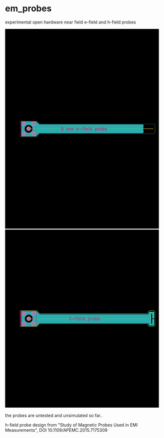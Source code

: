 # em_probes
experimental open hardware near field e-field and h-field probes

![picture of modules](./doc/e_probe.png)
![picture of modules](./doc/h_probe.png)

the probes are untested and unsimulated so far..

h-field probe design from "Study of Magnetic Probes Used in EMI Measurements", DOI 10.1109/APEMC.2015.7175309


